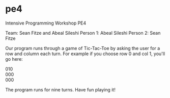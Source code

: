 # pe4
Intensive Programming Workshop PE4

Team: Sean Fitze and Abeal Sileshi
Person 1: Abeal Sileshi
Person 2: Sean Fitze

Our program runs through a game of Tic-Tac-Toe by asking the user for a row and column each turn. For example if you choose row 0 and col 1, you'll go here:
<p>
010<br>
000<br>
000<br> 
<p>
The program runs for nine turns. Have fun playing it!
